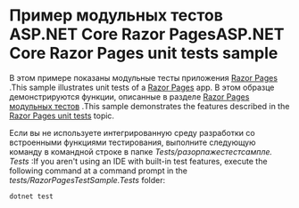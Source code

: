 # <a name="aspnet-core-razor-pages-unit-tests-sample"></a><span data-ttu-id="1a9df-101">Пример модульных тестов ASP.NET Core Razor Pages</span><span class="sxs-lookup"><span data-stu-id="1a9df-101">ASP.NET Core Razor Pages unit tests sample</span></span>

<span data-ttu-id="1a9df-102">В этом примере показаны модульные тесты приложения [Razor Pages](https://docs.microsoft.com/aspnet/core/mvc/razor-pages) .</span><span class="sxs-lookup"><span data-stu-id="1a9df-102">This sample illustrates unit tests of a [Razor Pages](https://docs.microsoft.com/aspnet/core/mvc/razor-pages) app.</span></span> <span data-ttu-id="1a9df-103">В этом образце демонстрируются функции, описанные в разделе [Razor Pages модульных тестов](https://docs.microsoft.com/aspnet/core/test/razor-pages-tests) .</span><span class="sxs-lookup"><span data-stu-id="1a9df-103">This sample demonstrates the features described in the [Razor Pages unit tests](https://docs.microsoft.com/aspnet/core/test/razor-pages-tests) topic.</span></span>

<span data-ttu-id="1a9df-104">Если вы не используете интегрированную среду разработки со встроенными функциями тестирования, выполните следующую команду в командной строке в папке *Tests/разорпажестестсампле. Tests* :</span><span class="sxs-lookup"><span data-stu-id="1a9df-104">If you aren't using an IDE with built-in test features, execute the following command at a command prompt in the *tests/RazorPagesTestSample.Tests* folder:</span></span>

```console
dotnet test
```
